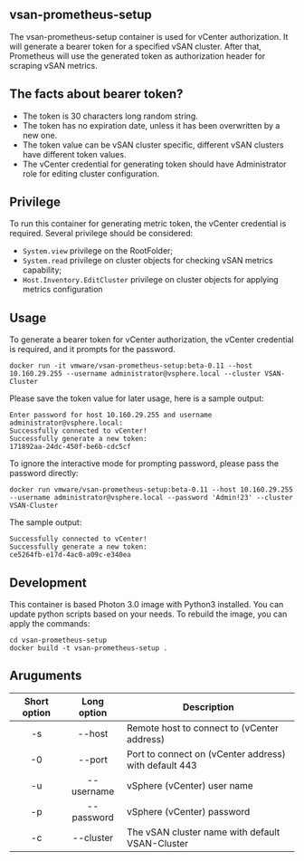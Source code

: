 ## vsan-prometheus-setup
The vsan-prometheus-setup container is used for vCenter authorization. It will generate a bearer token for a specified
vSAN cluster. After that, Prometheus will use the generated token as authorization header for scraping vSAN metrics.  

## The facts about bearer token?
* The token is 30 characters long random string.
* The token has no expiration date, unless it has been overwritten by a new one.
* The token value can be vSAN cluster specific, different vSAN clusters have different token values.
* The vCenter credential for generating token should have Administrator role for editing cluster configuration.

## Privilege
To run this container for generating metric token, the vCenter credential is required.
Several privilege should be considered:
*  `System.view` privilege on the RootFolder;
* `System.read` privilege on cluster objects for checking vSAN metrics capability;
* `Host.Inventory.EditCluster` privilege on cluster objects for applying metrics configuration


## Usage
To generate a bearer token for vCenter authorization, the vCenter credential is required, and it prompts for the password. 
```
docker run -it vmware/vsan-prometheus-setup:beta-0.11 --host 10.160.29.255 --username administrator@vsphere.local --cluster VSAN-Cluster
```

Please save the token value for later usage, here is a sample output:
```
Enter password for host 10.160.29.255 and username administrator@vsphere.local:
Successfully connected to vCenter!
Successfully generate a new token:
171892aa-24dc-450f-be6b-cdc5cf
```

To ignore the interactive mode for prompting password, please pass the password directly:
```
docker run vmware/vsan-prometheus-setup:beta-0.11 --host 10.160.29.255 --username administrator@vsphere.local --password 'Admin!23' --cluster VSAN-Cluster
```

The sample output: 
```
Successfully connected to vCenter!
Successfully generate a new token:
ce5264fb-e17d-4ac0-a09c-e340ea
```

## Development
This container is based Photon 3.0 image with Python3 installed. 
You can update python scripts based on your needs.
To rebuild the image, you can apply the commands:
```
cd vsan-prometheus-setup
docker build -t vsan-prometheus-setup . 
```

## Aruguments
 |  Short option |  Long option | Description  | 
|:---:|:---:|---|
|  -s | --host   | Remote host to connect to (vCenter address)  |
|  -0 | --port   | Port to connect on (vCenter address) with default 443  |
|  -u | --username  | vSphere (vCenter) user name  |
|  -p | --password  | vSphere (vCenter) password  |
|  -c | --cluster  | The vSAN cluster name with default VSAN-Cluster  |